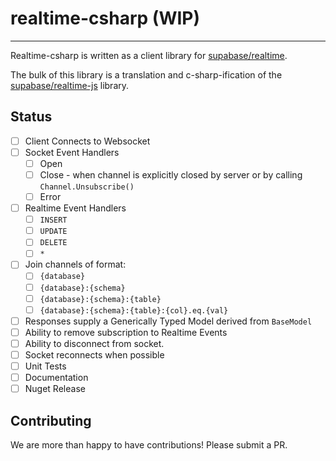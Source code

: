 # realtime-csharp (WIP)

---

Realtime-csharp is written as a client library for [supabase/realtime](https://github.com/supabase/realtime).

The bulk of this library is a translation and c-sharp-ification of the [supabase/realtime-js](https://github.com/supabase/realtime-js) library.

## Status

- [ ] Client Connects to Websocket
- [ ] Socket Event Handlers
  - [ ] Open
  - [ ] Close - when channel is explicitly closed by server or by calling `Channel.Unsubscribe()`
  - [ ] Error
- [ ] Realtime Event Handlers
  - [ ] `INSERT`
  - [ ] `UPDATE`
  - [ ] `DELETE`
  - [ ] `*`
- [ ] Join channels of format:
  - [ ] `{database}`
  - [ ] `{database}:{schema}`
  - [ ] `{database}:{schema}:{table}`
  - [ ] `{database}:{schema}:{table}:{col}.eq.{val}`
- [ ] Responses supply a Generically Typed Model derived from `BaseModel`
- [ ] Ability to remove subscription to Realtime Events
- [ ] Ability to disconnect from socket.
- [ ] Socket reconnects when possible
- [ ] Unit Tests
- [ ] Documentation
- [ ] Nuget Release

## Contributing

We are more than happy to have contributions! Please submit a PR.
